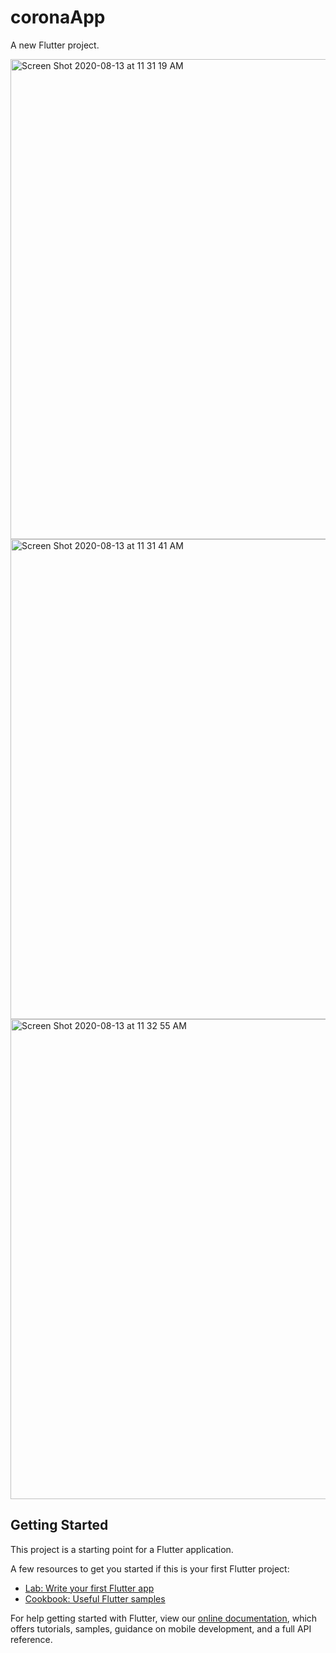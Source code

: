 # coronaApp

A new Flutter project.

<img width="768" alt="Screen Shot 2020-08-13 at 11 31 19 AM" src="https://user-images.githubusercontent.com/29091648/93692739-5403fd80-fb29-11ea-933f-3aaa6ec58767.png">
<img width="768" alt="Screen Shot 2020-08-13 at 11 31 41 AM" src="https://user-images.githubusercontent.com/29091648/93692737-51090d00-fb29-11ea-9655-4fbbbce04f01.png">
<img width="768" alt="Screen Shot 2020-08-13 at 11 32 55 AM" src="https://user-images.githubusercontent.com/29091648/93692735-49496880-fb29-11ea-808d-e24e317c6985.png">


## Getting Started

This project is a starting point for a Flutter application.

A few resources to get you started if this is your first Flutter project:

- [Lab: Write your first Flutter app](https://flutter.dev/docs/get-started/codelab)
- [Cookbook: Useful Flutter samples](https://flutter.dev/docs/cookbook)

For help getting started with Flutter, view our
[online documentation](https://flutter.dev/docs), which offers tutorials,
samples, guidance on mobile development, and a full API reference.
